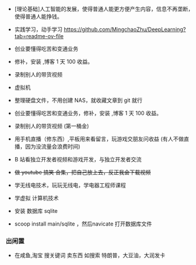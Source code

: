 
- [理论基础]人工智能的发展，使得普通人能更方便产生内容，信息不再垄断，使得普通人能挣钱。

- 实践学习，动手学习 https://github.com/MingchaoZhu/DeepLearning?tab=readme-ov-file
- 创业要懂得吃苦和变通业务
- 修补，安装 ,博客 1 天 100 收益。
- 录制别人的带货视频
- 虚拟机
- 整理硬盘文件，不用创建 NAS，就收藏文章到 git 就行
- 创业要懂得吃苦和变通业务，修补，安装 ,博客 1 天 100 收益。
- 录制别人的带货视频 (第一桶金)
- 用手机直播（修东西）,平板用来看留言，玩游戏交朋友问收益 (有人不做直播，因为没流量会浪费时间)
-  B 站看独立开发者视频和游戏开发，与独立开发者交流
- ~~做 youtube 搞笑 合集，把自己放上去，反正我会下载视频~~

- 学无线电技术，玩玩无线电，学电器工程师课程
- 学虚拟 计算机技术

- 安装 数据库 sqlite
- scoop install main/sqlite ，然后navicate 打开数据库文件
### 出闲置

- 在咸鱼,淘宝 搜关键词 卖东西  如搜索 特朗普，大豆油，大润发卡
